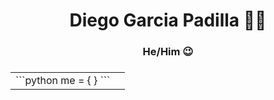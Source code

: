 <h1 align="center">Diego Garcia Padilla 👋🏼</h1>
<h3 align="center">He/Him 😉<h3>
  
<table>
  <tr>
    <td>
      ```python
        me = {  
        }
      ```
    </td>
    <td>
    </td>
  </tr>
</table>
